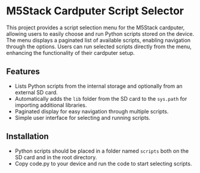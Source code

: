 # M5Stack Cardputer Script Selector

This project provides a script selection menu for the M5Stack cardputer, allowing users to easily choose and run Python scripts stored on the device. The menu displays a paginated list of available scripts, enabling navigation through the options. Users can run selected scripts directly from the menu, enhancing the functionality of their cardputer setup.

## Features
- Lists Python scripts from the internal storage and optionally from an external SD card.
- Automatically adds the `lib` folder from the SD card to the `sys.path` for importing additional libraries.
- Paginated display for easy navigation through multiple scripts.
- Simple user interface for selecting and running scripts.

## Installation
- Python scripts should be placed in a folder named `scripts` both on the SD card and in the root directory.
- Copy code.py to your device and run the code to start selecting scripts.
